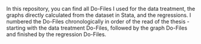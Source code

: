In this repository, you can find all Do-Files I used for the data treatment, the graphs directly calculated from the dataset in Stata, and the regressions. 
I numbered the Do-Files chronologically in order of the read of the thesis - starting with the data treatment Do-Files, followed by the graph Do-Files and finished by the regression Do-Files. 
